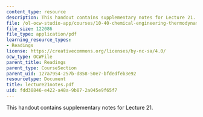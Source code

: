 ```yaml
---
content_type: resource
description: This handout contains supplementary notes for Lecture 21.
file: /ol-ocw-studio-app/courses/10-40-chemical-engineering-thermodynamics-fall-2003/fdd38846e422a48a9b872a045e9f65f7_lecture21notes.pdf
file_size: 122086
file_type: application/pdf
learning_resource_types:
- Readings
license: https://creativecommons.org/licenses/by-nc-sa/4.0/
ocw_type: OCWFile
parent_title: Readings
parent_type: CourseSection
parent_uid: 127a7954-257b-d858-50e7-bfdedfeb3e92
resourcetype: Document
title: lecture21notes.pdf
uid: fdd38846-e422-a48a-9b87-2a045e9f65f7
---
```

This handout contains supplementary notes for Lecture 21.